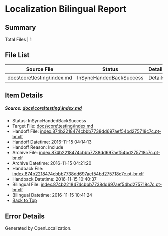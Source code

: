 # <a name='report-top'></a> Localization Bilingual Report

## Summary
 Total Files | 1

## File List
 Source File | Status | Details 
 ----------- | ------ | ------- 
 [docs\core\testing\index.md](https://github.com/dotnet/docs/blob/352d4a1fe96b701ebf9e0d60d006cfb9ed77977c/docs/core/testing/index.md) | InSyncHandedBackSuccess | [Details](#e055475200c55c2e2f890ac63b8b258aeacfae7550)

## Item Details
##### <a name='e055475200c55c2e2f890ac63b8b258aeacfae7550'></a> Source: [docs\core\testing\index.md](https://github.com/dotnet/docs/blob/352d4a1fe96b701ebf9e0d60d006cfb9ed77977c/docs/core/testing/index.md)
* Status: InSyncHandedBackSuccess
* Target File: [docs\core\testing\index.md](https://github.com/dotnet/docs.pt-br/blob/9c4ad21554b4f2e8b0e361fef5b2fed2a70542fb/docs/core/testing/index.md)
* Handoff File: [index.874b2218474cbbb7738dd697aef54bd275718c7c.pt-br.xlf](https://github.com/dotnet/docs.handoff/blob/5059272e8bd2e12736fe32b9c6d67b196a627708/ol-handoff/dotnet/docs.pt-br/master/index.874b2218474cbbb7738dd697aef54bd275718c7c.pt-br.xlf)
* Handoff Datetime: 2016-11-15 04:14:13
* Handoff Reason: Include
* Archive File: [index.874b2218474cbbb7738dd697aef54bd275718c7c.pt-br.xlf](https://github.com/dotnet/docs.handoff/blob/5050a3167a0720ff4d7f0a6bba36d872d90d5d3c/ol-archive/dotnet/docs.pt-br/master/index.874b2218474cbbb7738dd697aef54bd275718c7c.pt-br.xlf)
* Archive Datetime: 2016-11-15 04:21:20
* Handback File: [index.874b2218474cbbb7738dd697aef54bd275718c7c.pt-br.xlf](https://github.com/dotnet/docs.handback/blob/91bb88c8c03a85f837797aba50ff25275bfa76ec/ol-handback/dotnet/docs.pt-br/master/index.874b2218474cbbb7738dd697aef54bd275718c7c.pt-br.xlf)
* Handback Datetime: 2016-11-15 10:40:37
* Bilingual File: [index.874b2218474cbbb7738dd697aef54bd275718c7c.pt-br.xlf](https://github.com/dotnet/docs.handback/blob/91bb88c8c03a85f837797aba50ff25275bfa76ec/ol-handback/dotnet/docs.pt-br/master/index.874b2218474cbbb7738dd697aef54bd275718c7c.pt-br.xlf)
* Bilingual Datetime: 2016-11-15 10:41:24
* [Back to Top](#report-top)


## Error Details

Generated by OpenLocalization.
